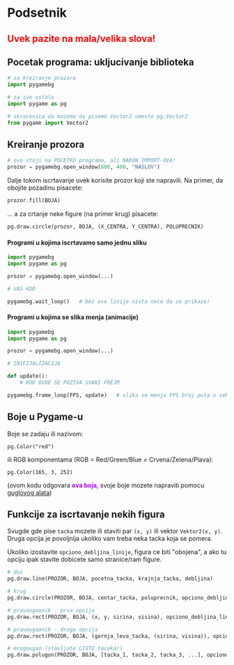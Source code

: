 # Podsetnik

<h2 style="color: red;">Uvek pazite na mala/velika slova!</h2>


## Pocetak programa: ukljucivanje biblioteka

```python
# za kreiranje prozora
import pygamebg

# za sve ostalo
import pygame as pg

# skracenica da mozemo da pisemo Vector2 umesto pg.Vector2
from pygame import Vector2
```


## Kreiranje prozora

```python
# ovo stoji na POCETKU programa, ali NAKON IMPORT-OVA!
prozor = pygamebg.open_window(600, 400, "NASLOV")
```
Dalje tokom iscrtavanje uvek korisite prozor koji ste napravili. Na primer, da obojite pozadinu pisacete:
```python
prozor.fill(BOJA)
```
... a za crtanje neke figure (na primer krug) pisacete:
```python
pg.draw.circle(prozor, BOJA, (X_CENTRA, Y_CENTRA), POLUPRECNIK)
```
#### **Programi u kojima iscrtavamo samo jednu sliku**
```python
import pygamebg
import pygame as pg

prozor = pygamebg.open_window(...)

# VAS KOD

pygamebg.wait_loop()   # bez ove linije nista nece da se prikaze!
```
#### **Programi u kojima se slika menja (animacije)**
```python
import pygamebg
import pygame as pg

prozor = pygamebg.open_window(...)

# INICIJALIZACIJA

def update():
    # KOD OVDE SE POZIVA SVAKI FREJM

pygamebg.frame_loop(FPS, update)   # slika se menja FPS broj puta u sekundi!
```


## Boje u Pygame-u
Boje se zadaju ili nazivom:
```
pg.Color("red")
```
ili RGB komponentama (RGB = Red/Green/Blue = Crvena/Zelena/Plava):
```
pg.Color(165, 3, 252)
```
(ovom kodu odgovara <span style="color:#a503fc;">**ova boja**</span>, svoje boje mozete napraviti pomocu [guglovog alata](https://g.co/kgs/u22x4S))


## Funkcije za iscrtavanje nekih figura

Svugde gde pise `tacka` mozete ili staviti par `(x, y)` ili vektor `Vektor2(x, y)`. Druga opcija je povoljnija ukoliko vam treba neka tacka koja se pomera.

Ukoliko izostavite `opciono_debljina_linije`, figura ce biti "obojena", a ako tu opciju ipak stavite dobicete samo stranice/ram figure.

```python
# duz
pg.draw.line(PROZOR, BOJA, pocetna_tacka, krajnja_tacka, debljina)

# krug
pg.draw.circle(PROZOR, BOJA, centar_tacka, poluprecnik, opciono_debljina_linije)

# pravougaonik - prva opcija
pg.draw.rect(PROZOR, BOJA, (x, y, sirina, visina), opciono_debljina_linije)

# pravougaonik - druga opcija
pg.draw.rect(PROZOR, BOJA, (gornja_leva_tacka, (sirina, visina)), opciono_debljina_linije)

# mnogougao (stavljate LISTU tacaka!)
pg.draw.polugon(PROZOR, BOJA, [tacka_1, tacka_2, tacka_3, ...], opciono_debljina_linije)

```

